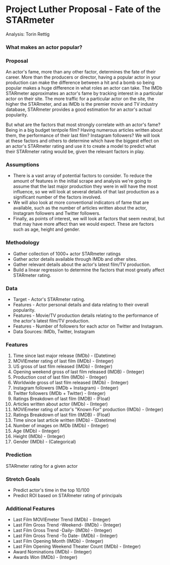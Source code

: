 # Project Luther Proposal - Fate of the STARmeter

Analysis: Torin Rettig

### What makes an actor popular?

### Proposal
An actor's fame, more than any other factor, determines the fate of their career. More than the producers or director, having a popular actor in your production can make the difference between a hit and a bomb so being popular makes a huge difference in what roles an actor can take. The IMDb STARmeter approximates an actor's fame by tracking interest in a particular actor on their site. The more traffic for a particular actor on the site, the higher the STARmeter, and as IMDb is the premier movie and TV industry database, STARmeter provides a good estimation for an actor's actual popularity.

But what are the factors that most strongly correlate with an actor's fame? Being in a big budget tentpole film? Having numerous articles written about them, the performance of their last film? Instagram followers? We will look at these factors and others to determine which have the biggest effect on an actor's STARmeter rating and use it to create a model to predict what their STARmeter rating would be, given the relevant factors in play.

### Assumptions
* There is a vast array of potential factors to consider. To reduce the amount of features in the initial scrape and analysis we're going to assume that the last major production they were in will have the most influence, so we will look at several details of that last production as a significant number of the factors involved.
* We will also look at more conventional indicators of fame that are available, such as the number of articles written about the actor, Instagram followers and Twitter followers.
* Finally, as points of interest, we will look at factors that seem neutral, but that may have more affect than we would expect. These are factors such as age, height and gender.

###  Methodology
* Gather collection of 1000+  actor STARmeter ratings
* Gather actor details  available through IMDb and other sites.
* Gather relevant details about the actor's latest film/TV production.
* Build a linear regression to determine the factors that most greatly affect STARmeter rating.

### Data
* Target - Actor's STARmeter rating.
* Features - Actor personal details and data relating to their overall popularity.
* Features - Movie/TV production details relating to the performance of the actor's latest film/TV production.
* Features - Number of followers for each actor on Twitter and Instagram.
* Data Sources: IMDb, Twitter, Instagram

### Features
1. Time since last major release (IMDb) - (Datetime)
2. MOVIEmeter rating of last film (IMDb) - (Integer)
3. US gross of last film released (IMDb) - (Integer)
4. Opening weekend gross of last film released (IMDB) - (Integer)
5. Production cost of last film (IMDb) - (Integer)
6. Worldwide gross of last film released (IMDb) - (Integer)
7. Instagram followers (IMDb + Instagram) - (Integer)
8. Twitter followers (IMDb + Twitter) - (Integer)
9. Ratings Breakdown of last film (IMDB) - (Float)
10. Articles written about actor (IMDb) - (Integer)
11. MOVIEmeter rating of actor's "Known For" production (IMDb) - (Integer)
12. Ratings Breakdown of last film (IMDB) - (Float)
13. Time since last article written (IMDb) - (Datetime)
14. Number of images on IMDb (IMDb) - (Integer)
15. Age (IMDb) - (Integer)
16. Height (IMDb) - (Integer)
17. Gender (IMDb) - (Categorical)

### Prediction
STARmeter rating for a given actor

### Stretch Goals

- Predict actor's time in the top 10/100
- Predict ROI based on STARmeter rating of principals 

### Additional Features

- Last Film MOVIEmeter Trend (IMDb) - (Integer)
- Last Film Gross Trend -Weekend- (IMDb) - (Integer)
- Last Film Gross Trend -Daily- (IMDb) - (Integer)
- Last Film Gross Trend -To Date- (IMDb) - (Integer)
- Last Film Opening Month (IMDb) - (Integer) 
- Last Film Opening Weekend Theater Count (IMDb) - (Integer)
- Award Nominations (IMDb) - (Integer)
- Awards Won (IMDb) - (Integer)